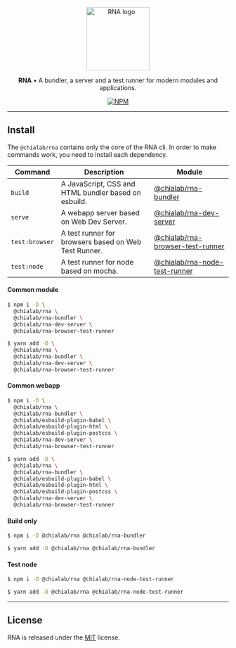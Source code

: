 <p align="center">
    <a href="https://www.chialab.io/p/rna">
        <img alt="RNA logo" width="144" height="144" src="https://raw.githack.com/chialab/rna/main/logo.svg" />
    </a>
</p>

<p align="center">
    <strong>RNA</strong> • A bundler, a server and a test runner for modern modules and applications.
</p>

<p align="center">
    <a href="https://www.npmjs.com/package/@chialab/rna"><img alt="NPM" src="https://img.shields.io/npm/v/@chialab/rna.svg?style=flat-square"></a>
</p>

---

## Install

The `@chialab/rna` contains only the core of the RNA cli. In order to make commands work, you need to install each dependency.

| Command | Description | Module |
| ------- | ----------- | ------ |
| `build` | A JavaScript, CSS and HTML bundler based on esbuild. | [@chialab/rna-bundler](https://www.npmjs.com/package/@chialab/rna-bundler) |
| `serve` | A webapp server based on Web Dev Server. | [@chialab/rna-dev-server](https://www.npmjs.com/package/@chialab/rna-dev-server) |
| `test:browser` | A test runner for browsers based on Web Test Runner. | [@chialab/rna-browser-test-runner](https://www.npmjs.com/package/@chialab/rna-browser-test-runner) |
| `test:node` | A test runner for node based on mocha. | [@chialab/rna-node-test-runner](https://www.npmjs.com/package/@chialab/rna-node-test-runner) |

#### Common module

```sh
$ npm i -D \
  @chialab/rna \
  @chialab/rna-bundler \
  @chialab/rna-dev-server \
  @chialab/rna-browser-test-runner

$ yarn add -D \
  @chialab/rna \
  @chialab/rna-bundler \
  @chialab/rna-dev-server \
  @chialab/rna-browser-test-runner
```

#### Common webapp

```sh
$ npm i -D \
  @chialab/rna \
  @chialab/rna-bundler \
  @chialab/esbuild-plugin-babel \
  @chialab/esbuild-plugin-html \
  @chialab/esbuild-plugin-postcss \
  @chialab/rna-dev-server \
  @chialab/rna-browser-test-runner

$ yarn add -D \
  @chialab/rna \
  @chialab/rna-bundler \
  @chialab/esbuild-plugin-babel \
  @chialab/esbuild-plugin-html \
  @chialab/esbuild-plugin-postcss \
  @chialab/rna-dev-server \
  @chialab/rna-browser-test-runner
```

#### Build only

```sh
$ npm i -D @chialab/rna @chialab/rna-bundler

$ yarn add -D @chialab/rna @chialab/rna-bundler
```

#### Test node

```sh
$ npm i -D @chialab/rna @chialab/rna-node-test-runner

$ yarn add -D @chialab/rna @chialab/rna-node-test-runner
```

---

## License

RNA is released under the [MIT](https://github.com/chialab/rna/blob/main/packages/rna/LICENSE) license.
